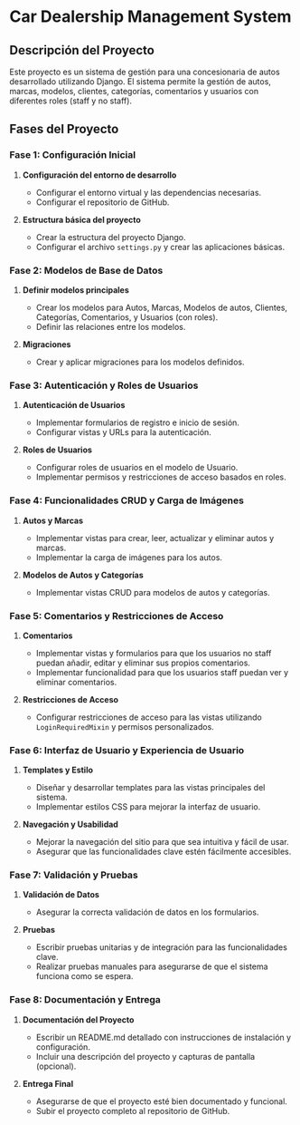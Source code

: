 # Car Dealership Management System

## Descripción del Proyecto
Este proyecto es un sistema de gestión para una concesionaria de autos desarrollado utilizando Django. El sistema permite la gestión de autos, marcas, modelos, clientes, categorías, comentarios y usuarios con diferentes roles (staff y no staff).

## Fases del Proyecto

### Fase 1: Configuración Inicial
1. **Configuración del entorno de desarrollo**
   - Configurar el entorno virtual y las dependencias necesarias.
   - Configurar el repositorio de GitHub.

2. **Estructura básica del proyecto**
   - Crear la estructura del proyecto Django.
   - Configurar el archivo `settings.py` y crear las aplicaciones básicas.

### Fase 2: Modelos de Base de Datos
1. **Definir modelos principales**
   - Crear los modelos para Autos, Marcas, Modelos de autos, Clientes, Categorías, Comentarios, y Usuarios (con roles).
   - Definir las relaciones entre los modelos.

2. **Migraciones**
   - Crear y aplicar migraciones para los modelos definidos.

### Fase 3: Autenticación y Roles de Usuarios
1. **Autenticación de Usuarios**
   - Implementar formularios de registro e inicio de sesión.
   - Configurar vistas y URLs para la autenticación.

2. **Roles de Usuarios**
   - Configurar roles de usuarios en el modelo de Usuario.
   - Implementar permisos y restricciones de acceso basados en roles.

### Fase 4: Funcionalidades CRUD y Carga de Imágenes
1. **Autos y Marcas**
   - Implementar vistas para crear, leer, actualizar y eliminar autos y marcas.
   - Implementar la carga de imágenes para los autos.

2. **Modelos de Autos y Categorías**
   - Implementar vistas CRUD para modelos de autos y categorías.

### Fase 5: Comentarios y Restricciones de Acceso
1. **Comentarios**
   - Implementar vistas y formularios para que los usuarios no staff puedan añadir, editar y eliminar sus propios comentarios.
   - Implementar funcionalidad para que los usuarios staff puedan ver y eliminar comentarios.

2. **Restricciones de Acceso**
   - Configurar restricciones de acceso para las vistas utilizando `LoginRequiredMixin` y permisos personalizados.

### Fase 6: Interfaz de Usuario y Experiencia de Usuario
1. **Templates y Estilo**
   - Diseñar y desarrollar templates para las vistas principales del sistema.
   - Implementar estilos CSS para mejorar la interfaz de usuario.

2. **Navegación y Usabilidad**
   - Mejorar la navegación del sitio para que sea intuitiva y fácil de usar.
   - Asegurar que las funcionalidades clave estén fácilmente accesibles.

### Fase 7: Validación y Pruebas
1. **Validación de Datos**
   - Asegurar la correcta validación de datos en los formularios.

2. **Pruebas**
   - Escribir pruebas unitarias y de integración para las funcionalidades clave.
   - Realizar pruebas manuales para asegurarse de que el sistema funciona como se espera.

### Fase 8: Documentación y Entrega
1. **Documentación del Proyecto**
   - Escribir un README.md detallado con instrucciones de instalación y configuración.
   - Incluir una descripción del proyecto y capturas de pantalla (opcional).

2. **Entrega Final**
   - Asegurarse de que el proyecto esté bien documentado y funcional.
   - Subir el proyecto completo al repositorio de GitHub.
